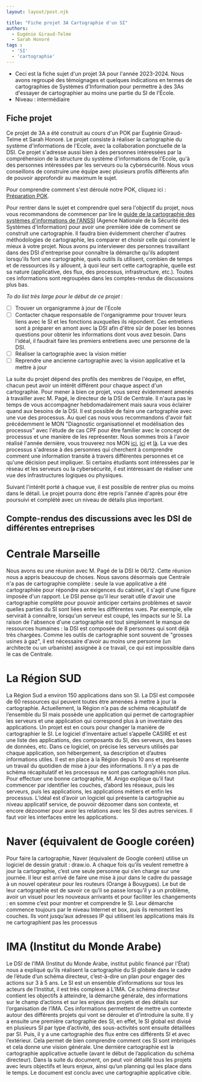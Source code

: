 ```yaml
---
layout: layout/post.njk

title: "Fiche projet 3A Cartographie d'un SI"
authors:
  - Eugénie Giraud-Telme
  - Sarah Honoré
tags :
  - 'SI'
  - 'cartographie'
---
```

<!-- début résumé -->

- Ceci est la fiche sujet d'un projet 3A pour l'année 2023-2024. Nous avons regroupé des témoignages et quelques indications en termes de cartographies de Systèmes d'Information pour permettre à des 3As d'essayer de cartographier au moins une partie du SI de l'École.
- Niveau : intermédiaire

<!-- fin résumé -->

## Fiche projet
Ce projet de 3A a été construit au cours d'un POK par Eugénie Giraud-Telme et Sarah Honoré. Le projet consiste à réaliser la cartographie du système d'informations de l'Ecole, avec la collaboration ponctuelle de la DSI. Ce projet s'adresse aussi bien à des personnes intéressées par la compréhension de la structure du système d'informations de l'Ecole, qu'à des personnes intéressées par les serveurs ou la cybersécurité. Nous vous conseillons de construire une équipe avec plusieurs profils différents afin de pouvoir approfondir au maximum le sujet. 

Pour comprendre comment s'est déroulé notre POK, cliquez ici : [Préparation POK](./../pok_2_prep).

Pour rentrer dans le sujet et comprendre quel sera l'objectif du projet, nous vous recommandons de commencer par lire le [guide de la cartographie des systèmes d'informations de l'ANSSI](./../guide-cartographie-systeme-information-anssi-pa-046.pdf) (Agence Nationale de la Sécurité des Systèmes d'Information) pour avoir une première idée de comment se construit une cartographie. Il faudra bien évidemment chercher d'autres méthodologies de cartographie, les comparer et choisir celle qui convient le mieux à votre projet. Nous avons pu interviewer des personnes travaillant dans des DSI d'entreprise pour connaître la démarche qu'ils adoptent lorsqu'ils font une cartographie, quels outils ils utilisent, combien de temps et de ressources ils y allouent, à quoi leur sert cette cartographie, quelle est sa nature (applicative, des flux, des processus, infrastructure, etc.). Toutes ces informations sont regroupées dans les comptes-rendus de discussions plus bas.

*To do list très large pour le début de ce projet* :
- [ ] Trouver un organigramme à jour de l'Ecole
- [ ] Contacter chaque responsable de l'organigramme pour trouver leurs liens avec le SI et les fonctions auxquelles ils répondent. Ces entretiens sont à préparer en amont avec la DSI afin d'être sûr de poser les bonnes questions pour obtenir les informations dont vous avez besoin. Dans l'idéal, il faudrait faire les premiers entretiens avec une personne de la DSI.
- [ ] Réaliser la cartographie avec la vision métier
- [ ] Reprendre une ancienne cartographie avec la vision applicative et la mettre à jour 

La suite du projet dépend des profils des membres de l'équipe, en effet, chacun peut avoir un intérêt différent pour chaque aspect d'un cartographie. 
Pour mener à bien ce projet, vous serez évidemment amenés à travailler avec M. Pagé, le directeur de la DSI de Centrale. Il n'aura pas le temps de vous accompagner hebdomadairement mais saura vous éclairer quand aux besoins de la DSI.
Il est possible de faire une cartographie avec une vue des processus. Au quel cas nous vous recommandons d'avoir fait précédemment le MON "Diagnostic organisationnel et modélisation des processus" avec l'étude de cas CPF pour être familier avec le concept de processus et une manière de les représenter. Nous sommes trois à l'avoir réalisé l'année dernière, vous trouverez nos MON [ici](../../../mon/SH/MON1-1/), [ici](../../../mon/EGT/MON_1_2) et [là](../../../mon/KR/MON1-2). La vue des processus s'adresse à des personnes qui cherchent à comprendre comment une information transite à travers différentes personnes et ce qu'une décision peut impliquer. 
Si certains étudiants sont intéressées par le réseau et les serveurs ou la cybersécurité, il est intéressant de réaliser une vue des infrastructures logiques ou physiques.  

Suivant l'intérêt porté à chaque vue, il est possible de rentrer plus ou moins dans le détail. Le projet pourra donc être repris l'année d'après pour être poursuivi et complété avec un niveau de détails plus important.

## Compte-rendus des discussions avec les DSI de différentes entreprises
# Centrale Marseille
Nous avons eu une réunion avec M. Pagé de la DSI le 06/12. Cette réunion nous a appris beaucoup de choses. Nous savons désormais que Centrale n'a pas de cartographie complète : seule la vue applicative a été cartographiée pour répondre aux exigences du cabinet, il s'agit d'une figure imposée d'un rapport. Le DSI pense qu'il leur serait utile d'avoir une cartographie complète pour pouvoir anticiper certains problèmes et savoir quelles parties du SI sont liées entre les différentes vues. Par exemple, elle servirait à connaître, lorsqu'un serveur est coupé, les impacts sur le SI. La raison de l'absence d'une cartographie est tout simplement le manque de ressources humaines : la DSI est composée de 8 personnes qui sont déjà très chargées. Comme les outils de cartographie sont souvent de "grosses usines à gaz", il est nécessaire d'avoir au moins une personne (un architecte ou un urbaniste) assignée à ce travail, ce qui est impossible dans le cas de Centrale.

# La Région SUD
La Région Sud a environ 150 applications dans son SI. La DSI est composée de 60 ressources qui peuvent toutes être amenées à mettre à jour la cartographie. Actuellement, la Région n’a pas de schéma récapitulatif de l’ensemble du SI mais possède une application qui permet de cartographier les serveurs et une application qui correspond plus à un inventaire des applications. Un projet est en cours pour changer la manière de cartographier le SI. Le logiciel d’inventaire actuel s’appelle CASIRE et est une liste des applications, des composants du SI, des serveurs, des bases de données, etc. Dans ce logiciel, on précise les serveurs utilisés par chaque application, son hébergement, sa description et d’autres informations utiles. Il est en place à la Région depuis 10 ans et représente un travail du quotidien de mise à jour des informations. Il n’y a pas de schéma récapitulatif et les processus ne sont pas cartographiés non plus. 
Pour effectuer une bonne cartographie, M. Anigo explique qu’il faut commencer par identifier les couches, d’abord les réseaux, puis les serveurs, puis les applications, les applications métiers et enfin les processus. L’idéal est d’avoir un logiciel qui présente la cartographie au niveau applicatif service, de pouvoir dézoomer dans son contexte, et encore dézoomer pour avoir les relations avec les SI des autres services. Il faut voir les interfaces entre les applications. 

# Naver (équivalent de Google coréen)
Pour faire la cartographie, Naver (équivalent de Google coréen) utilise un logiciel de dessin gratuit : draw.io. A chaque fois qu’ils veulent remettre à jour la cartographie, c’est une seule personne qui s’en charge sur une journée. Il leur est arrivé de faire une mise à jour dans le cadre du passage à un nouvel opérateur pour les routeurs (Orange à Bouygues). Le but de leur cartographie est de savoir ce qu’il se passe lorsqu’il y a un problème, avoir un visuel pour les nouveaux arrivants et pour faciliter les changements : en somme c’est pour montrer et comprendre le SI. Leur démarche commence toujours par le niveau Internet et box, puis ils remontent les couches. Ils vont jusqu’aux adresses IP qui utilisent les applications mais ils ne cartographient pas les processus

# IMA (Institut du Monde Arabe)
Le DSI de l’IMA (Institut du Monde Arabe, institut public financé par l'État) nous a expliqué qu’ils réalisent la cartographie du SI globale dans le cadre de l’étude d’un schéma directeur, c’est-à-dire un plan pour engager des actions sur 3 à 5 ans. Le SI est un ensemble d’informations sur tous les acteurs de l’Institut, il est très complexe à L’IMA.
Ce schéma directeur contient les objectifs à atteindre, la démarche générale, des informations sur le champ d’actions et sur les enjeux des projets et des détails sur l’organisation de l’IMA. Ces informations permettent de mettre un contexte autour des différents projets qui vont se dérouler et d’introduire la suite. Il y a ensuite une première cartographie des SI, en effet, le SI global est divisé en plusieurs SI par type d’activité, des sous-activités sont ensuite détaillées par SI. Puis, il y a une cartographie des flux entre ces différents SI et avec l’extérieur. Cela permet de bien comprendre comment ces SI sont imbriqués et cela donne une vision générale. Une dernière cartographie est la cartographie applicative actuelle (avant le début de l’application du schéma directeur). Dans la suite du document, on peut voir détaillé tous les projets avec leurs objectifs et leurs enjeux, ainsi qu’un planning qui les place dans le temps. Le document est conclu avec une cartographie applicative cible.


